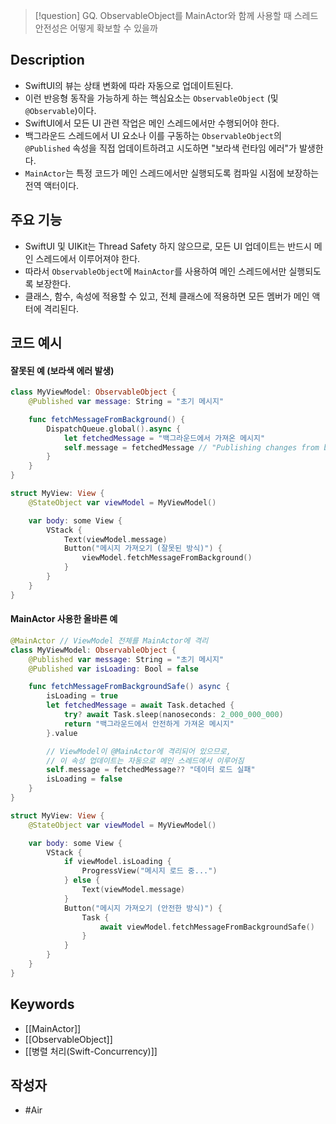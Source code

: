 >[!question]
>GQ. ObservableObject를 MainActor와 함께 사용할 때 스레드 안전성은 어떻게 확보할 수 있을까

## Description
- SwiftUI의 뷰는 상태 변화에 따라 자동으로 업데이트된다.
- 이런 반응형 동작을 가능하게 하는 핵심요소는 `ObservableObject` (및 `@Observable`)이다.
- SwiftUI에서 모든 UI 관련 작업은 메인 스레드에서만 수행되어야 한다.
- 백그라운드 스레드에서 UI 요소나 이를 구동하는 `ObservableObject`의 `@Published` 속성을 직접 업데이트하려고 시도하면 "보라색 런타임 에러"가 발생한다.
- `MainActor`는 특정 코드가 메인 스레드에서만 실행되도록 컴파일 시점에 보장하는 전역 액터이다.

## 주요 기능
+ SwiftUI 및 UIKit는 Thread Safety 하지 않으므로, 모든 UI 업데이트는 반드시 메인 스레드에서 이루어져야 한다.
+ 따라서 `ObservableObject`에 `MainActor`를 사용하여 메인 스레드에서만 실행되도록 보장한다.
+ 클래스, 함수, 속성에 적용할 수 있고, 전체 클래스에 적용하면 모든 멤버가 메인 액터에 격리된다.

## 코드 예시
#### 잘못된 예 (보라색 에러 발생)
```Swift
class MyViewModel: ObservableObject {
    @Published var message: String = "초기 메시지"

    func fetchMessageFromBackground() {
        DispatchQueue.global().async {
            let fetchedMessage = "백그라운드에서 가져온 메시지"
            self.message = fetchedMessage // "Publishing changes from background thread" 보라색 런타임 문제 발생
        }
    }
}

struct MyView: View {
    @StateObject var viewModel = MyViewModel()

    var body: some View {
        VStack {
            Text(viewModel.message)
            Button("메시지 가져오기 (잘못된 방식)") {
                viewModel.fetchMessageFromBackground()
            }
        }
    }
}
```
#### MainActor 사용한 올바른 예
```Swift
@MainActor // ViewModel 전체를 MainActor에 격리
class MyViewModel: ObservableObject {
    @Published var message: String = "초기 메시지"
    @Published var isLoading: Bool = false

    func fetchMessageFromBackgroundSafe() async {
        isLoading = true
        let fetchedMessage = await Task.detached {
            try? await Task.sleep(nanoseconds: 2_000_000_000)
            return "백그라운드에서 안전하게 가져온 메시지"
        }.value

        // ViewModel이 @MainActor에 격리되어 있으므로,
        // 이 속성 업데이트는 자동으로 메인 스레드에서 이루어짐
        self.message = fetchedMessage?? "데이터 로드 실패"
        isLoading = false
    }
}

struct MyView: View {
    @StateObject var viewModel = MyViewModel()

    var body: some View {
        VStack {
            if viewModel.isLoading {
                ProgressView("메시지 로드 중...")
            } else {
                Text(viewModel.message)
            }
            Button("메시지 가져오기 (안전한 방식)") {
                Task {
                    await viewModel.fetchMessageFromBackgroundSafe()
                }
            }
        }
    }
}
```

## Keywords
+ [[MainActor]]
+ [[ObservableObject]]
+ [[병렬 처리(Swift-Concurrency)]]

## 작성자
- #Air 